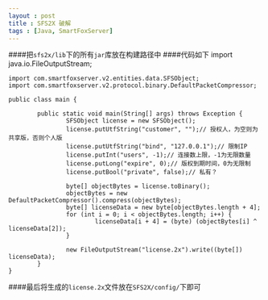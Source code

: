 ```yaml
---
layout : post
title : SFS2X 破解
tags : [Java, SmartFoxServer]
---
```


####把`sfs2x/lib`下的所有`jar`库放在构建路径中
####代码如下
	import java.io.FileOutputStream;
	
	import com.smartfoxserver.v2.entities.data.SFSObject;
	import com.smartfoxserver.v2.protocol.binary.DefaultPacketCompressor;
	
	public class main {
	
	        public static void main(String[] args) throws Exception {
	                SFSObject license = new SFSObject();
	                license.putUtfString("customer", "");// 授权人，为空则为共享版，否则个人版
	                license.putUtfString("bind", "127.0.0.1");// 限制IP
	                license.putInt("users", -1);// 连接数上限，-1为无限数量
	                license.putLong("expire", 0);// 版权到期时间，0为无限制
	                license.putBool("private", false);// 私有？
	
	                byte[] objectBytes = license.toBinary();
	                objectBytes = new DefaultPacketCompressor().compress(objectBytes);
	                byte[] licenseData = new byte[objectBytes.length + 4];
	                for (int i = 0; i < objectBytes.length; i++) {
	                        licenseData[i + 4] = (byte) (objectBytes[i] ^ licenseData[2]);
	                }
	
	                new FileOutputStream("license.2x").write((byte[]) licenseData);
	        }
	}

####最后将生成的`license.2x`文件放在`SFS2X/config/`下即可
